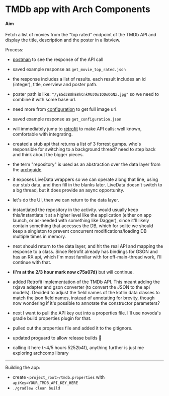 TMDb app with Arch Components
=============================

#### Aim
Fetch a list of movies from the "top rated" endpoint of the TMDb API and display the title, description and the poster in a listview.

Process:

- [postman](https://www.getpostman.com/apps) to see the response of the API call
- saved example response as `get_movie_top_rated.json`
- the response includes a list of results. each result includes an id (integer), title, overview and poster path.
- poster path is like: `"/yE5d3BUhE8hCnkMUJOo1QDoOGNz.jpg"` so we need to combine it with some base url.
- need more from [configuration](https://developers.themoviedb.org/3/configuration/get-api-configuration) to get full image url.
- saved example response as `get_configuration.json`
- will immediately jump to [retrofit](http://square.github.io/retrofit/) to make API calls: well known, comfortable with integrating.

- created a stub api that returns a list of 3 forrest gumps. who's responsible for switching to a background thread? need to step back and think about the bigger pieces.
- the term "repository" is used as an abstraction over the data layer from the [archguide](https://developer.android.com/topic/libraries/architecture/guide.html#fetching_data)
- it exposes LiveData wrappers so we can operate along that line, using our stub data, and then fill in the blanks later. LiveData doesn't switch to a bg thread, but it does provide an async opportunity.

- let's do the UI, then we can return to the data layer.
- instantiated the repository in the activity. would usually keep this/instantiate it at a higher level like the application (either on app launch, or as-needed with something like Dagger), since it'll likely contain something that accesses the DB, which for sqlite we should keep a singleton to prevent concurrent modifications/loading DB multiple times in memory.

- next should return to the data layer, and hit the real API and mapping the response to a class. Since Retrofit already has bindings for GSON and has an RX api, which I'm most familiar with for off-main-thread work, I'll continue with that.
- **(I'm at the 2/3 hour mark now c75a07d)** but will continue.

- added Retrofit implementation of the TMDb API. This meant adding the rxjava adapter and gson converter (to convert the JSON to the api models). Decided to adjust the field names of the kotlin data classes to match the json field names, instead of annotating for brevity, though now wondering if it's possible to annotate the constructor parameters?
- next I want to pull the API key out into a properties file. I'll use novoda's gradle build properties plugin for that.

- pulled out the properties file and added it to the gitignore.
- updated proguard to allow release builds 🙈
- calling it here (~4/5 hours 5252b4f), anything further is just me exploring archcomp library

---

Building the app:

- create `<project_root>/tmdb.properties` with `apiKey=YOUR_TMDB_API_KEY_HERE`
- `./gradlew clean build`
